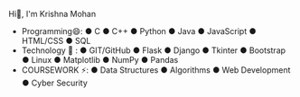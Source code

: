 Hi👋, I'm Krishna Mohan 
- Programming😄: ● C ● C++ ● Python ● Java 
                ● JavaScript ● HTML/CSS ● SQL
- Technology 🤔 : ● GIT/GitHub ● Flask ● Django 
                 ● Tkinter ● Bootstrap ● Linux 
                 ● Matplotlib ● NumPy ● Pandas
- COURSEWORK ⚡:  ● Data Structures ● Algorithms
                ● Web Development ● Cyber Security 



<!--
**krishna9358/krishna9358** is a ✨ _special_ ✨ repository because its `README.md` (this file) appears on your GitHub profile.

Here are some ideas to get you started:

- 🔭 I’m currently working on ...
- 🌱 I’m currently learning ...
- 👯 I’m looking to collaborate on ...
- 🤔 I’m looking for help with ...
- 💬 Ask me about ...
- 📫 How to reach me: ...
- 😄 Pronouns: ...
- ⚡ Fun fact: ...
-->
